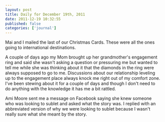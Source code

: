 ```yaml
---
layout: post
title: Daily for December 19th, 2011
date: 2011-12-19 10:32:55
published: false
categories: ['journal']
---
```


Mai and I mailed the last of our Christmas Cards. These were all the ones going to international destinations. 

A couple of days ago my Mom brought up her grandmother's engagement ring and said she wasn't asking a question or pressuring me but wanted to tell me while she was thinking about it that the diamonds in the ring were always supposed to go to me. Discussions about our relationship leveling up to the engagement place always knock me right out of my comfort zone. I've been stewing about it for a couple of days and though I don't need to do anything with the knowledge it has me a bit rattled.

Ami Moore sent me a message on Facebook saying she knew someone who was looking to sublet and asked what the story was. I replied with an abbreviated version of why we were looking to sublet because I wasn't really sure what she meant by the story.
